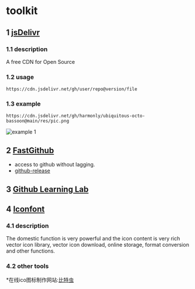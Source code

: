 # toolkit
## 1 [jsDelivr](https://www.jsdelivr.com/?docs=gh)
### 1.1 description
A free CDN for Open Source
### 1.2 usage
```
https://cdn.jsdelivr.net/gh/user/repo@version/file
```
### 1.3 example
```
https://cdn.jsdelivr.net/gh/harmonly/ubiquitous-octo-bassoon@main/res/pic.png
```
![example 1](https://cdn.jsdelivr.net/gh/harmonly/ubiquitous-octo-bassoon@main/res/pic.png)

## 2 [FastGithub](https://github.com/dotnetcore/FastGithub)
* access to github without lagging.
* [github-release](https://github.com/dotnetcore/FastGithub/releases)

## 3 [Github Learning Lab](https://lab.github.com/)

## 4 [Iconfont](https://www.iconfont.cn/)
### 4.1 description
The domestic function is very powerful and the icon content is very rich vector icon library, vector icon download, online storage, format conversion and other functions.
### 4.2 other tools
*在线ico图标制作网站:[比特虫](https://www.bitbug.net/)
